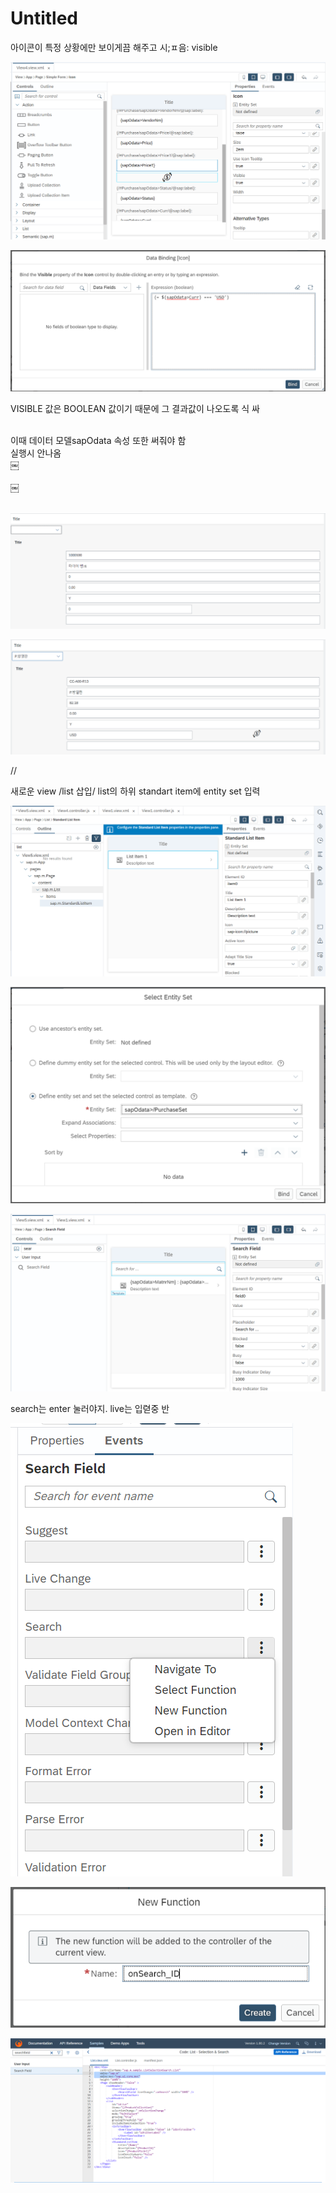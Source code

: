 # Untitled

아이콘이 특정 상황에만 보이게끔 해주고 시;ㅍ음: visible

![](.gitbook/assets/image%20%28539%29.png)

![](.gitbook/assets/image%20%28536%29.png)

VISIBLE 값은 BOOLEAN 값이기 때문에 그 결과값이 나오도록 식 싸

‌  
이때 데이터 모델sapOdata 속성 또한 써줘야 함  
​실행시 안나옴   
￼  
​  
￼  
‌  


![](.gitbook/assets/image%20%28531%29.png)

![](.gitbook/assets/image%20%28534%29.png)



//

새로운 view /list 삽입/ list의 하위 standart item에 entity set 입력 

![](.gitbook/assets/image%20%28529%29.png)

![](.gitbook/assets/image%20%28533%29.png)

![](.gitbook/assets/image%20%28537%29.png)

search는 enter 눌러야지. live는 입렫중 반

![](.gitbook/assets/image%20%28532%29.png)

![](.gitbook/assets/image%20%28538%29.png)

![](.gitbook/assets/image%20%28530%29.png)

